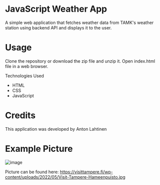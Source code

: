# JavaScript Weather App

A simple web application that fetches weather data from TAMK's weather station using backend API and displays it to the user.

# Usage
Clone the repository or download the zip file and unzip it.
Open index.html file in a web browser.

Technologies Used
- HTML
- CSS
- JavaScript

# Credits
This application was developed by Anton Lahtinen

# Example Picture
![image](https://github.com/antonlahtinen/js_weather_app/assets/115111370/d93eff71-0161-411a-9f9f-a27f1cbbc203)


Picture can be found here: https://visittampere.fi/wp-content/uploads/2022/05/Visit-Tampere-Hameenpuisto.jpg
